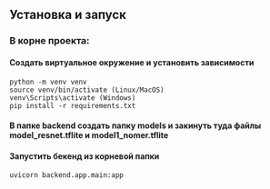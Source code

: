 ## Установка и запуск
### В корне проекта:
#### Создать виртуальное окружение и установить зависимости
```
python -m venv venv
source venv/bin/activate (Linux/MacOS)
venv\Scripts\activate (Windows)
pip install -r requirements.txt
```
#### В папке backend создать папку models и закинуть туда файлы model_resnet.tflite и model1_nomer.tflite
#### Запустить бекенд из корневой папки
```
uvicorn backend.app.main:app
```